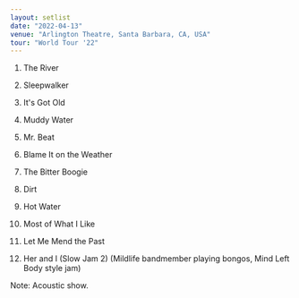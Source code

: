 ```yaml
---
layout: setlist
date: "2022-04-13"
venue: "Arlington Theatre, Santa Barbara, CA, USA"
tour: "World Tour '22"
---
```



 1. The River

 2. Sleepwalker

 3. It's Got Old

 4. Muddy Water

 5. Mr. Beat

 6. Blame It on the Weather

 7. The Bitter Boogie

 8. Dirt

 9. Hot Water

10. Most of What I Like

11. Let Me Mend the Past

12. Her and I (Slow Jam 2)
    (Mildlife bandmember playing bongos, Mind Left Body style jam)


Note: Acoustic show.
